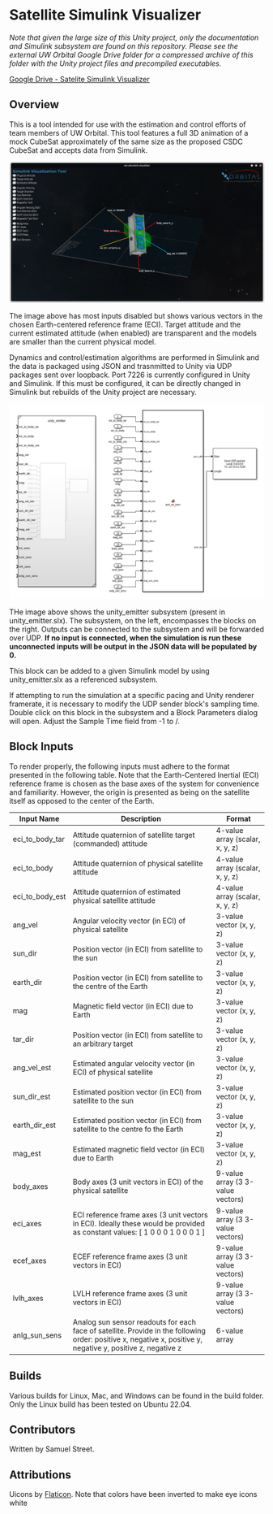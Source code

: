 # Satellite Simulink Visualizer

*Note that given the large size of this Unity project, only the documentation and Simulink subsystem are found on this repository. Please see the external UW Orbital Google Drive folder for a compressed archive of this folder with the Unity project files and precompiled executables.*

[Google Drive - Satelite Simulink Visualizer](https://drive.google.com/drive/folders/1wCWz0c6XM63PRThDQJDoa5u3kjOa-6ai?usp=sharing)

## Overview

This is a tool intended for use with the estimation and control efforts of team members of UW Orbital. This tool features a full 3D animation of a mock CubeSat approximately of the same size as the proposed CSDC CubeSat and accepts data from Simulink.

![image](display_screenshot.png)

The image above has most inputs disabled but shows various vectors in the chosen Earth-centered reference frame (ECI). Target attitude and the current estimated attitude (when enabled) are transparent and the models are smaller than the current physical model.

Dynamics and control/estimation algorithms are performed in Simulink and the data is packaged using JSON and trasnmitted to Unity via UDP packages sent over loopback. Port 7226 is currently configured in Unity and Simulink. If this must be configured, it can be directly changed in Simulink but rebuilds of the Unity project are necessary.

![image](simulink_block_screenshot.png)

THe image above shows the unity_emitter subsystem (present in unity_emitter.slx). The subsystem, on the left, encompasses the blocks on the right. Outputs can be connected to the subsystem and will be forwarded over UDP. **If no input is connected, when the simulation is run these unconnected inputs will be output in the JSON data will be populated by 0.**

This block can be added to a given Simulink model by using unity_emitter.slx as a referenced subsystem.

If attempting to run the simulation at a specific pacing and Unity renderer framerate, it is necessary to modify the UDP sender block's sampling time. Double click on this block in the subsystem and a Block Parameters dialog will open. Adjust the Sample Time field from -1 to <simulink-pacing>/<desired-renderer-fps>.

## Block Inputs

To render properly, the following inputs must adhere to the format presented in the following table. Note that the Earth-Centered Inertial (ECI) reference frame is chosen as the base axes of the system for convenience and familiarity. However, the origin is presented as being on the satellite itself as opposed to the center of the Earth.

| Input Name | Description | Format |
|---|---|---|
| eci_to_body_tar | Attitude quaternion of satellite target (commanded) attitude | 4-value array (scalar, x, y, z) |
| eci_to_body | Attitude quaternion of physical satellite attitude | 4-value array (scalar, x, y, z) |
| eci_to_body_est | Attitude quaternion of estimated physical satellite attitude | 4-value array (scalar, x, y, z) |
| ang_vel | Angular velocity vector (in ECI) of physical satellite | 3-value vector (x, y, z) |
| sun_dir | Position vector (in ECI) from satellite to the sun | 3-value vector (x, y, z)|
| earth_dir | Position vector (in ECI) from satellite to the centre of the Earth | 3-value vector (x, y, z) |
| mag | Magnetic field vector (in ECI) due to Earth | 3-value vector (x, y, z) |
| tar_dir | Position vector (in ECI) from satellite to an arbitrary target | 3-value vector (x, y, z) |
| ang_vel_est | Estimated angular velocity vector (in ECI) of physical satellite | 3-value vector (x, y, z) |
| sun_dir_est | Estimated position vector (in ECI) from satellite to the sun | 3-value vector (x, y, z) |
| earth_dir_est | Estimated position vector (in ECI) from satellite to the centre fo the Earth | 3-value vector (x, y, z) |
| mag_est | Estimated magnetic field vector (in ECI) due to Earth | 3-value vector (x, y, z) |
| body_axes | Body axes (3 unit vectors in ECI) of the physical satellite | 9-value array (3 3-value vectors) |
| eci_axes | ECI reference frame axes (3 unit vectors in ECI). Ideally these would be provided as constant values: [ 1 0 0 0 1 0 0 0 1 ] | 9-value array (3 3-value vectors) |
| ecef_axes | ECEF reference frame axes (3 unit vectors in ECI) | 9-value array (3 3-value vectors) |
| lvlh_axes | LVLH reference frame axes (3 unit vectors in ECI) | 9-value array (3 3-value vectors) |
| anlg_sun_sens | Analog sun sensor readouts for each face of satellite. Provide in the following order: positive x, negative x, positive y, negative y, positive z, negative z | 6-value array |

## Builds

Various builds for Linux, Mac, and Windows can be found in the build folder. Only the Linux build has been tested on Ubuntu 22.04.

## Contributors

Written by Samuel Street.

## Attributions

Uicons by <a href=https://www.flaticon.com/uicons>Flaticon</a>. Note that colors have been inverted to make eye icons white
